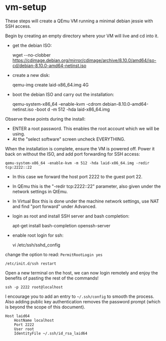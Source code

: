 # vm-setup

These steps will create a QEmu VM running a minimal debian jessie with SSH access.

Begin by creating an empty directory where your VM will live and cd into it.

* get the debian ISO:

    wget --no-clobber https://cdimage.debian.org/mirror/cdimage/archive/8.10.0/amd64/iso-cd/debian-8.10.0-amd64-netinst.iso

* create a new disk:

    qemu-img create laid-x86_64.img 4G

* boot the debian ISO and carry out the installation:

    qemu-system-x86_64 -enable-kvm -cdrom debian-8.10.0-amd64-netinst.iso -boot d -m 512 -hda laid-x86_64.img

Observe these points during the install:

* ENTER a root password. This enables the root account which we will be using.
* At the "select software" screen uncheck EVERYTHING.

When the installation is complete, ensure the VM is powered off. Power it back on without the ISO, and add port forwarding for SSH access:

    qemu-system-x86_64 -enable-kvm -m 512 -hda laid-x86_64.img -redir tcp:2222::22

* In this case we forward the host port 2222 to the guest port 22.
* In QEmu this is the "-redir tcp:2222::22" parameter, also given under the network settings in QtEmu.
* In Virtual Box this is done under the machine network settings, use NAT and find "port forward" under Advanced.
* login as root and install SSH server and bash completion:

    apt-get install bash-completion openssh-server

* enable root login for ssh:

    vi /etc/ssh/sshd_config

change the option to read: `PermitRootLogin yes`

    /etc/init.d/ssh restart

Open a new terminal on the host, we can now login remotely and enjoy the benefits of pasting the rest of the commands!

    ssh -p 2222 root@localhost

I encourage you to add an entry to `~/.ssh/config` to smooth the process. Also adding public key authentication removes the password prompt (which is beyond the scope of this document).

    Host laid64
        HostName localhost
        Port 2222
        User root
        IdentityFile ~/.ssh/id_rsa_laid64
